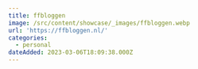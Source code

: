 ```yaml
---
title: ffbloggen
image: /src/content/showcase/_images/ffbloggen.webp
url: 'https://ffbloggen.nl/'
categories:
  - personal
dateAdded: 2023-03-06T18:09:38.000Z
---
```


